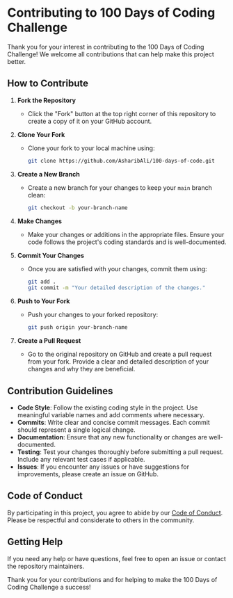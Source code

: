
# Contributing to 100 Days of Coding Challenge

Thank you for your interest in contributing to the 100 Days of Coding Challenge! We welcome all contributions that can help make this project better.

## How to Contribute

1. **Fork the Repository**

   - Click the "Fork" button at the top right corner of this repository to create a copy of it on your GitHub account.

2. **Clone Your Fork**

   - Clone your fork to your local machine using:
     ```bash
     git clone https://github.com/AsharibAli/100-days-of-code.git
     ```

3. **Create a New Branch**

   - Create a new branch for your changes to keep your `main` branch clean:
     ```bash
     git checkout -b your-branch-name
     ```

4. **Make Changes**

   - Make your changes or additions in the appropriate files. Ensure your code follows the project's coding standards and is well-documented.

5. **Commit Your Changes**

   - Once you are satisfied with your changes, commit them using:
     ```bash
     git add .
     git commit -m "Your detailed description of the changes."
     ```

6. **Push to Your Fork**

   - Push your changes to your forked repository:
     ```bash
     git push origin your-branch-name
     ```

7. **Create a Pull Request**

   - Go to the original repository on GitHub and create a pull request from your fork. Provide a clear and detailed description of your changes and why they are beneficial.

## Contribution Guidelines

- **Code Style**: Follow the existing coding style in the project. Use meaningful variable names and add comments where necessary.
- **Commits**: Write clear and concise commit messages. Each commit should represent a single logical change.
- **Documentation**: Ensure that any new functionality or changes are well-documented.
- **Testing**: Test your changes thoroughly before submitting a pull request. Include any relevant test cases if applicable.
- **Issues**: If you encounter any issues or have suggestions for improvements, please create an issue on GitHub.

## Code of Conduct

By participating in this project, you agree to abide by our [Code of Conduct](CODE_OF_CONDUCT.md). Please be respectful and considerate to others in the community.

## Getting Help

If you need any help or have questions, feel free to open an issue or contact the repository maintainers.

Thank you for your contributions and for helping to make the 100 Days of Coding Challenge a success!

